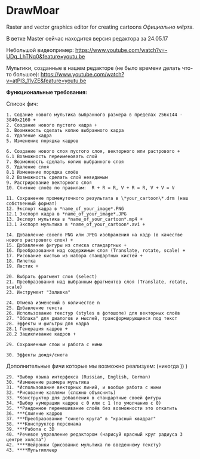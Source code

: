 # DrawMoar
Raster and vector graphics editor for creating cartoons
*Официально мёртв.*

В ветке Master сейчас находится версия редактора за 24.05.17

Небольшой видеопример:
https://www.youtube.com/watch?v=-UDq_LhTNq0&feature=youtu.be

Мультики, созданные в нашем редакторе (не было времени делать что-то большое):
https://www.youtube.com/watch?v=atPl3_11vZE&feature=youtu.be

**Функциональные требования:**


Список фич: 
  
    1. Содание нового мультика выбранного размера в пределах 256х144 - 3840х2160 +
    2. Создание нового пустого кадра +
    3. Возмжность сделать копию выбранного кадра 
    4. Удаление кадра 
    5. Изменение порядка кадров 
  
    6. Создание нового слоя пустого слоя, векторного или растрового +
    6.1 Возможность переименовать слой 
    7. Возможность сделать копию выбранного слоя 
    8. Удаление слоя 
    8.1 Изменение порядка слоёв 
    8.2 Возможность сделать слой невидимым 
    9. Растрирование векторного слоя
    10. Слияние слоёв по правилам:  R + R = R, V + R = R, V + V = V 
  
    11. Сохранение промежуточного результата в \*your_cartoon\*.drm (наш собственный формат)
    12. Экспорт кадра в *name_of_your_image*.PNG 
    12.1 Экспорт кадра в *name_of_your_image*.JPG
    13. Экспорт мультика в *name_of_your_cartoon*.mp4 +
    13.1 Экспорт мультика в *name_of_your_cartoon*.avi +
  
    14. Добавление своего PNG или JPEG изображения на кадр (в качестве нового растрового слоя) +
    15. Добавление фигуры из списка стандартных +
    16. Преобразования над содержимым слоя (Translate, rotate, scale) +
    17. Рисование кистью из набора стандартных кистей +
    18. Пипетка 
    19. Ластик +
  
    20. Выбрать фрагмент слоя (select)
    21. Преобразования над выбранным фрагментов слоя (Translate, rotate, scale)
    23. Инструмент "Заливка"
  
    24. Отмена изменений в количестве n
    25. Добавление текста
    26. Использование текстур (styles в фотошопе) для векторных слоёв
    27. "Облака" для диалогов и мыслей, трансформирующиеся под текст
    28. Эффекты и фильтры для кадра
    28.1 Генерация кадров +
    28.2 Зацикливание кадров +
    
    29. Сохраненные слои и работа с ними 
    
    30. Эффекты дождя/снега
  
Дополнительные фичи которые мы возможно реализуем: (никогда )) )

    29. *Выбор языка интерфекса (Russian, English, German)
    30. *Изменение размера мультика
    31. *Использование векторных линий, и вообще работа с ними
    32. *Рисование каплями (сложно объяснить)
    33. *Конструктор для добавления в стандартные своей фигуры
    34. *Выбор нумерации кадров с 0 или с 1 (по умолчанию с 0)
    35. **Рандомное перемешивание слоёв без возможности это откатить
    36. ***Слияние кадров
    37. ***Преобразование "синего круга" в "красный квадрат"
    38. ***Конструктор персонажа
    39. ***Работа с 3D
    40. *Речевое управление редактором (нарисуй красный круг радиуса 3  центре холста")
    42. ****Нейронки (рисование мультика по введенному тексту)
    43. ****Мультиплеер

